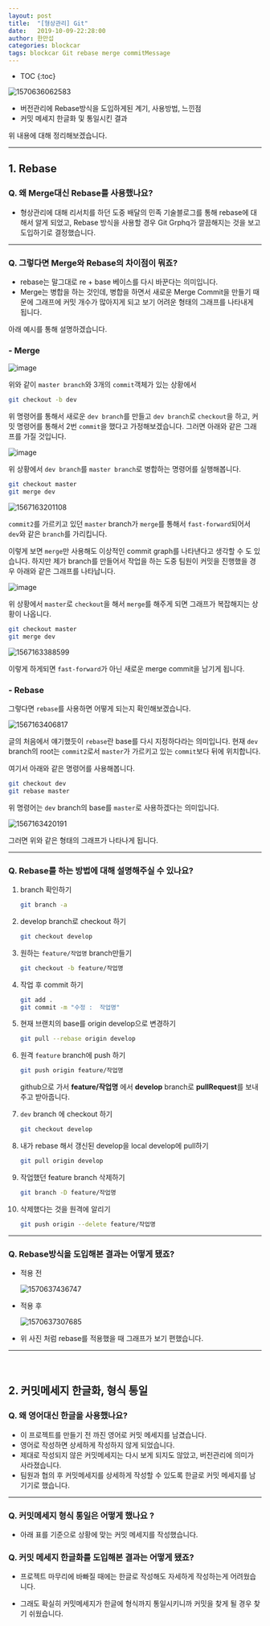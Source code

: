 ```yaml
---
layout: post
title:  "[형상관리] Git"
date:   2019-10-09-22:28:00
author: 한만섭
categories: blockcar
tags: blockcar Git rebase merge commitMessage
---
```




* TOC
{:toc}




![1570636062583](../../../../assets/image/1570636062583.png)

- 버전관리에 Rebase방식을 도입하게된 계기, 사용방법, 느낀점
- 커밋 메세지 한글화 및 통일시킨 결과

위 내용에 대해 정리해보겠습니다.    

***



## 1. Rebase 

### Q. 왜 Merge대신 Rebase를 사용했나요?

- 형상관리에 대해 리서치를 하던 도중 배달의 민족 기술블로그를 통해 rebase에 대해서 알게 되었고, Rebase 방식을 사용할 경우 Git Grphq가 깔끔해지는 것을 보고 도입하기로 결정했습니다.  

***

### Q. 그렇다면 Merge와 Rebase의 차이점이 뭐죠? 

- rebase는 말그대로 re + base 베이스를 다시 바꾼다는 의미입니다. 
- Merge는 병합을 하는 것인데, 병합을 하면서 새로운 Merge Commit을 만들기 때문에 그래프에 커밋 개수가 많아지게 되고 보기 어려운 형태의 그래프를 나타내게 됩니다.  



아래 예시를 통해 설명하겠습니다.  

### - Merge

![image](https://user-images.githubusercontent.com/46010705/61695458-7ad07380-ad6e-11e9-91b4-1bc15c52896c.png)

위와 같이 `master branch`와 3개의 `commit`객체가 있는 상황에서 

```bash
git checkout -b dev 
```

위 명령어를 통해서 새로운 `dev branch`를 만들고 `dev branch`로 `checkout`을 하고,  커밋 명령어를 통해서 2번 `commit`을 했다고 가정해보겠습니다. 그러면 아래와 같은 그래프를 가질 것입니다.  



![image](https://user-images.githubusercontent.com/46010705/61695738-01855080-ad6f-11e9-960b-47def2045d58.png)

위 상황에서 `dev branch`를 `master branch`로 병합하는 명령어를 실행해봅니다.  

```bash
git checkout master
git merge dev
```

![1567163201108](../../../../assets/image/1567163201108.png)

`commit2`를 가르키고 있던 `master` branch가 `merge`를 통해서 `fast-forward`되어서 `dev`와 같은 `branch`를 가리킵니다.  

이렇게 보면 `merge`만 사용해도 이상적인 commit graph를 나타낸다고 생각할 수 도 있습니다. 하지만 제가 branch를 만들어서 작업을 하는 도중 팀원이 커밋을 진행했을 경우 아래와 같은 그래프를 나타납니다.  

![image](https://user-images.githubusercontent.com/46010705/61696080-a30ca200-ad6f-11e9-9c0b-aff969bbebac.png)

위 상황에서 `master`로 `checkout`을 해서 `merge`를 해주게 되면 그래프가 복잡해지는 상황이 나옵니다.  

```bash
git checkout master
git merge dev
```

![1567163388599](../../../../assets/image/1567163388599.png)

이렇게 하게되면 `fast-forward`가 아닌 새로운 merge commit을 남기게 됩니다.  



### - Rebase

그렇다면 `rebase`를 사용하면 어떻게 되는지 확인해보겠습니다.  

![1567163406817](../../../../assets/image/1567163406817.png)

글의 처음에서 얘기했듯이 `rebase`란 base를 다시 지정하다라는 의미입니다. 현재 `dev` branch의 root는 `commit2`로서 `master`가 가르키고 있는 `commit`보다 뒤에 위치합니다.  



여기서 아래와 같은 명령어를 사용해봅니다.  

```bash
git checkout dev
git rebase master
```

위 명령어는 `dev` branch의 base를 `master`로 사용하겠다는 의미입니다.  

![1567163420191](../../../../assets/image/1567163420191.png)

그러면 위와 같은 형태의 그래프가 나타나게 됩니다.  



***



### Q. Rebase를 하는 방법에 대해 설명해주실 수 있나요? 

1. branch 확인하기 

   ```bash
   git branch -a
   ```

2. develop branch로 checkout 하기 

   ```bash
   git checkout develop
   ```

3. 원하는 `feature/작업명` branch만들기 

   ```bash
   git checkout -b feature/작업명 
   ```

4. 작업 후 commit 하기 

   ```bash
   git add .
   git commit -m "수정 :  작업명"
   ```

5. 현재 브랜치의 base를 origin develop으로 변경하기 

   ```bash
   git pull --rebase origin develop
   ```

6. 원격 `feature` branch에 push 하기 

   ```bash
   git push origin feature/작업명
   ```

   github으로 가서 **feature/작업명** 에서 **develop** branch로 **pullRequest**를 보내주고 받아줍니다.  

7. `dev` branch 에 checkout 하기 

   ```bash
   git checkout develop
   ```

8. 내가 rebase 해서 갱신된 develop을 local develop에 pull하기 

   ```bash
   git pull origin develop
   ```

9. 작업했던 feature branch 삭제하기 

   ```bash
   git branch -D feature/작업명
   ```

10. 삭제했다는 것을 원격에 알리기 

    ```bash
    git push origin --delete feature/작업명
    ```

    

------



### Q. Rebase방식을 도입해본 결과는 어떻게 됐죠?  

- 적용 전

  ![1570637436747](../../../../assets/image/1570637436747.png)

- 적용 후 

  ![1570637307685](../../../../assets/image/1570637307685.png)

- 위 사진 처럼 rebase를 적용했을 때 그래프가 보기 편했습니다.  



***



　  





## 2. 커밋메세지 한글화, 형식 통일

### Q. 왜 영어대신 한글을 사용했나요?

- 이 프로젝트를 만들기 전 까진 영어로 커밋 메세지를 남겼습니다.  
- 영어로 작성하면 상세하게 작성하지 않게 되었습니다. 
- 제대로 작성되지 않은 커밋메세지는 다시 보게 되지도 않았고, 버전관리에 의미가 사라졌습니다.  
- 팀원과 협의 후 커밋메세지를 상세하게 작성할 수 있도록 한글로 커밋 메세지를 남기기로 했습니다. 

------



### Q. 커밋메세지 형식 통일은 어떻게 했나요 ?

- 아래 표를 기준으로 상황에 맞는 커밋 메세지를 작성했습니다.  



### Q. 커밋 메세지 한글화를 도입해본 결과는 어떻게 됐죠?  

- 프로젝트 마무리에 바빠질 때에는 한글로 작성해도 자세하게 작성하는게 어려웠습니다.  

- 그래도 확실히 커밋메세지가 한글에 형식까지 통일시키니까 커밋을 찾게 될 경우 찾기 쉬웠습니다.  

  